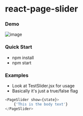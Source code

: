 # react-page-slider
### Demo
![image](https://raw.githubusercontent.com/wiki/chunkiat82/react-page-slider/images/demo.gif)
### Quick Start
* npm install
* npm start

### Examples
* Look at TestSlider.jsx for usage
* Basically it's just a true/false flag

```js
<PageSlider show={state}>
    {'This is the body text'}
</PageSlider>
```